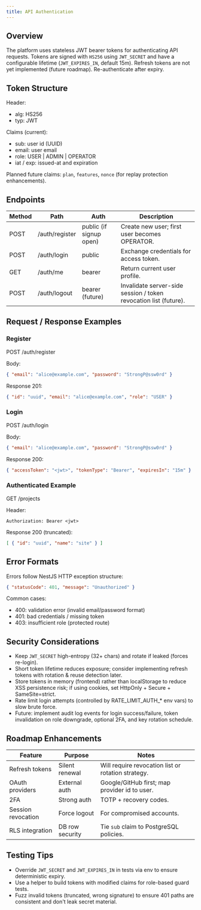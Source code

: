 ```yaml
---
title: API Authentication
---
```


## Overview

The platform uses stateless JWT bearer tokens for authenticating API requests. Tokens are signed with `HS256` using `JWT_SECRET` and have a configurable lifetime (`JWT_EXPIRES_IN`, default 15m). Refresh tokens are not yet implemented (future roadmap). Re-authenticate after expiry.

## Token Structure

Header:

- alg: HS256
- typ: JWT

Claims (current):

- sub: user id (UUID)
- email: user email
- role: USER | ADMIN | OPERATOR
- iat / exp: issued-at and expiration

Planned future claims: `plan`, `features`, `nonce` (for replay protection enhancements).

## Endpoints

| Method | Path | Auth | Description |
|--------|------|------|-------------|
| POST | /auth/register | public (if signup open) | Create new user; first user becomes OPERATOR. |
| POST | /auth/login | public | Exchange credentials for access token. |
| GET | /auth/me | bearer | Return current user profile. |
| POST | /auth/logout | bearer (future) | Invalidate server-side session / token revocation list (future). |

## Request / Response Examples

### Register

POST /auth/register

Body:

```json
{ "email": "alice@example.com", "password": "StrongP@ssw0rd" }
```

Response 201:

```json
{ "id": "uuid", "email": "alice@example.com", "role": "USER" }
```

### Login

POST /auth/login

Body:

```json
{ "email": "alice@example.com", "password": "StrongP@ssw0rd" }
```

Response 200:

```json
{ "accessToken": "<jwt>", "tokenType": "Bearer", "expiresIn": "15m" }
```

### Authenticated Example

GET /projects

Header:

```http
Authorization: Bearer <jwt>
```

Response 200 (truncated):

```json
[ { "id": "uuid", "name": "site" } ]
```

## Error Formats

Errors follow NestJS HTTP exception structure:

```json
{ "statusCode": 401, "message": "Unauthorized" }
```

Common cases:

- 400: validation error (invalid email/password format)
- 401: bad credentials / missing token
- 403: insufficient role (protected route)

## Security Considerations

- Keep `JWT_SECRET` high-entropy (32+ chars) and rotate if leaked (forces re-login).
- Short token lifetime reduces exposure; consider implementing refresh tokens with rotation & reuse detection later.
- Store tokens in memory (frontend) rather than localStorage to reduce XSS persistence risk; if using cookies, set HttpOnly + Secure + SameSite=strict.
- Rate limit login attempts (controlled by RATE_LIMIT_AUTH_* env vars) to slow brute force.
- Future: implement audit log events for login success/failure, token invalidation on role downgrade, optional 2FA, and key rotation schedule.

## Roadmap Enhancements

| Feature | Purpose | Notes |
|---------|---------|-------|
| Refresh tokens | Silent renewal | Will require revocation list or rotation strategy. |
| OAuth providers | External auth | Google/GitHub first; map provider id to user. |
| 2FA | Strong auth | TOTP + recovery codes. |
| Session revocation | Force logout | For compromised accounts. |
| RLS integration | DB row security | Tie `sub` claim to PostgreSQL policies. |

## Testing Tips

- Override `JWT_SECRET` and `JWT_EXPIRES_IN` in tests via env to ensure deterministic expiry.
- Use a helper to build tokens with modified claims for role-based guard tests.
- Fuzz invalid tokens (truncated, wrong signature) to ensure 401 paths are consistent and don't leak secret material.
